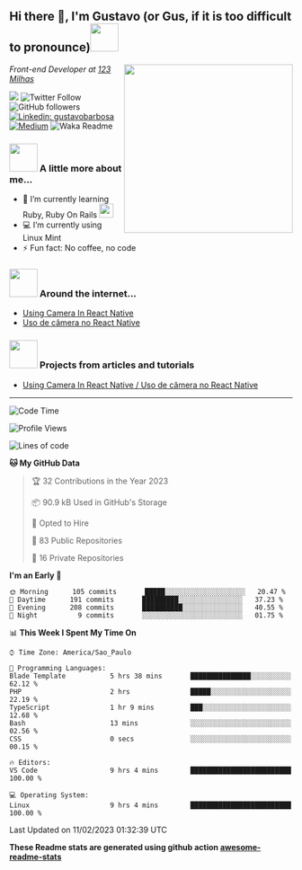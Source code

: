 <h2>Hi there 👋, I'm Gustavo (or Gus, if it is too difficult to pronounce)<img src="https://media.giphy.com/media/RMAnPMLrnOVhWuvusR/giphy.gif" width="50"></h2>
<img src="https://media.giphy.com/media/bi6RQ5x3tqoSI/giphy.gif" align="right" width="300">
<p><em>Front-end Developer at <a href="https://123milhas.com/">123 Milhas</a>
</em></p>

![](https://visitor-badge.glitch.me/badge?page_id=gusbdev.gusbdev)
![Twitter Follow](https://img.shields.io/twitter/follow/GustavoBFig?label=Follow)
![GitHub followers](https://img.shields.io/github/followers/gusbdev?label=Followers&style=social)
[![Linkedin: gustavobarbosa](https://img.shields.io/badge/-Gustavo%20Barbosa-blue?style=flat-square&logo=Linkedin&logoColor=white&link=https://www.linkedin.com/in/gustavo-barbosa-4a457178/?locale=en_US)](https://www.linkedin.com/in/gustavo-barbosa-figueiredo/?locale=en_US)
[![Medium](https://img.shields.io/badge/-Gustavo%20Barbosa-black?style=flat-square&logo=Medium&logoColor=white&link=https://gusbdev.medium.com/)](https://gusbdev.medium.com/)
![Waka Readme](https://github.com/anmol098/anmol098/workflows/Waka%20Readme/badge.svg)

### <img src="https://media.giphy.com/media/JmPabUqU22FAbQYkzN/giphy.gif?cid=ecf05e47q7yo25g6s5nej8umf3mb3j381wfsxdgh38ozfxmn&rid=giphy.gif&ct=s" width="50"> A little more about me...  

- 🌱 I’m currently learning Ruby, Ruby On Rails <img src="https://cdn.emojidex.com/emoji/seal/Ruby.png?1465787635" width="25" height="25" />
- :computer: I’m currently using Linux Mint
- ⚡ Fun fact: No coffee, no code

### <img src="https://media.giphy.com/media/J5G9LaVDOHjPXWiPpM/giphy.gif?cid=ecf05e4754h7jyq8sg2agqh6e4osqtfrgpe9vqbv359lhy35&rid=giphy.gif&ct=s" width="50"> Around the internet...
- [Using Camera In React Native](https://gusbdev.medium.com/using-camera-in-react-native-370a2569ccd4)
- [Uso de câmera no React Native](https://gusbdev.medium.com/uso-de-c%C3%A2mera-no-react-native-3917ef1de182)

### <img src="https://media.giphy.com/media/LRUSX9oaSmuKW3n4Ax/giphy.gif" width="50"> Projects from articles and tutorials
- [Using Camera In React Native / Uso de câmera no React Native](https://github.com/gusbdev/AwesomeCamera)

---
<!--START_SECTION:waka-->
![Code Time](http://img.shields.io/badge/Code%20Time-2%2C267%20hrs%2046%20mins-blue)

![Profile Views](http://img.shields.io/badge/Profile%20Views-5-blue)

![Lines of code](https://img.shields.io/badge/From%20Hello%20World%20I%27ve%20Written-663%20Thousand%20lines%20of%20code-blue)

**🐱 My GitHub Data** 

> 🏆 32 Contributions in the Year 2023
 > 
> 📦 90.9 kB Used in GitHub's Storage 
 > 
> 💼 Opted to Hire
 > 
> 📜 83 Public Repositories 
 > 
> 🔑 16 Private Repositories  
 > 
**I'm an Early 🐤** 

```text
🌞 Morning      105 commits       █████░░░░░░░░░░░░░░░░░░░░   20.47 % 
🌆 Daytime      191 commits       █████████░░░░░░░░░░░░░░░░   37.23 % 
🌃 Evening      208 commits       ██████████░░░░░░░░░░░░░░░   40.55 % 
🌙 Night          9 commits       ░░░░░░░░░░░░░░░░░░░░░░░░░   01.75 % 

```


📊 **This Week I Spent My Time On** 

```text
⌚︎ Time Zone: America/Sao_Paulo

💬 Programming Languages: 
Blade Template           5 hrs 38 mins       ███████████████░░░░░░░░░░   62.12 % 
PHP                      2 hrs               █████░░░░░░░░░░░░░░░░░░░░   22.19 % 
TypeScript               1 hr 9 mins         ███░░░░░░░░░░░░░░░░░░░░░░   12.68 % 
Bash                     13 mins             ░░░░░░░░░░░░░░░░░░░░░░░░░   02.56 % 
CSS                      0 secs              ░░░░░░░░░░░░░░░░░░░░░░░░░   00.15 % 

🔥 Editors: 
VS Code                  9 hrs 4 mins        █████████████████████████   100.00 % 

💻 Operating System: 
Linux                    9 hrs 4 mins        █████████████████████████   100.00 % 

```


 Last Updated on 11/02/2023 01:32:39 UTC
<!--END_SECTION:waka-->

**These Readme stats are generated using github action [awesome-readme-stats](https://github.com/anmol098/waka-readme-stats)**
